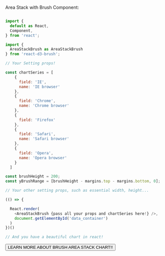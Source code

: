Area Stack with Brush Component:

```js

import {
  default as React,
  Component,
} from 'react';

import {
  AreaStackBrush as AreaStackBrush
} from 'react-d3-brush';

// Your Setting props!

const chartSeries = [
    {
      field: 'IE',
      name: 'IE browser'
    },
    {
      field: 'Chrome',
      name: 'Chrome browser'
    },
    {
      field: 'Firefox'
    },
    {
      field: 'Safari',
      name: 'Safari browser'
    },
    {
      field: 'Opera',
      name: 'Opera browser'
    }
  ]

const brushHeight = 200;
const yBrushRange = [brushHeight - margins.top - margins.bottom, 0];

// Your other setting props, such as essential width, height...

(() => {

  React.render(
    <AreaStackBrush {pass all your props and chartSeries here!} />,
    document.getElementById('data_container')
  )
})()

// And you have a beautiful chart in react!
```

<a href="/brush/area_stack">
  <button type="button" class="btn btn-success">LEARN MORE ABOUT BRUSH AREA STACK CHART!!</button>
</a>
